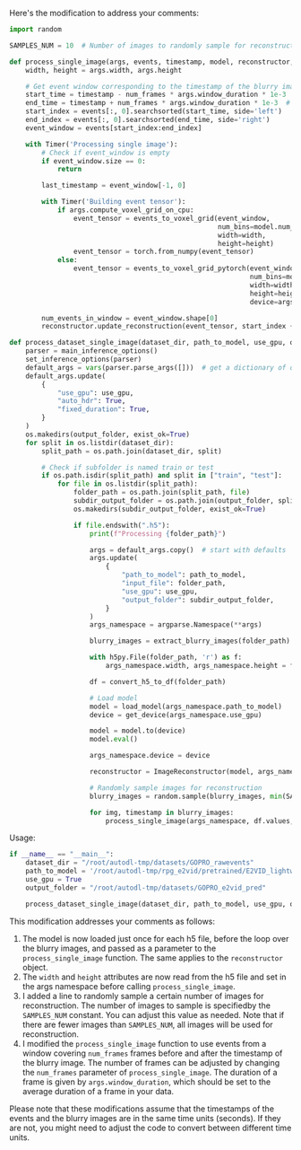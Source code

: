 Here's the modification to address your comments:

```python
import random

SAMPLES_NUM = 10  # Number of images to randomly sample for reconstruction

def process_single_image(args, events, timestamp, model, reconstructor, num_frames=3):
    width, height = args.width, args.height

    # Get event window corresponding to the timestamp of the blurry image
    start_time = timestamp - num_frames * args.window_duration * 1e-3  # Convert to seconds
    end_time = timestamp + num_frames * args.window_duration * 1e-3  # Convert to seconds
    start_index = events[:, 0].searchsorted(start_time, side='left')
    end_index = events[:, 0].searchsorted(end_time, side='right')
    event_window = events[start_index:end_index]

    with Timer('Processing single image'):
        # Check if event_window is empty
        if event_window.size == 0:
            return

        last_timestamp = event_window[-1, 0]

        with Timer('Building event tensor'):
            if args.compute_voxel_grid_on_cpu:
                event_tensor = events_to_voxel_grid(event_window,
                                                    num_bins=model.num_bins,
                                                    width=width,
                                                    height=height)
                event_tensor = torch.from_numpy(event_tensor)
            else:
                event_tensor = events_to_voxel_grid_pytorch(event_window,
                                                            num_bins=model.num_bins,
                                                            width=width,
                                                            height=height,
                                                            device=args.device)

        num_events_in_window = event_window.shape[0]
        reconstructor.update_reconstruction(event_tensor, start_index + num_events_in_window, last_timestamp)

def process_dataset_single_image(dataset_dir, path_to_model, use_gpu, output_folder):
    parser = main_inference_options()
    set_inference_options(parser)
    default_args = vars(parser.parse_args([]))  # get a dictionary of defaults
    default_args.update(
        {
            "use_gpu": use_gpu,
            "auto_hdr": True,
            "fixed_duration": True,
        }
    )
    os.makedirs(output_folder, exist_ok=True)
    for split in os.listdir(dataset_dir):
        split_path = os.path.join(dataset_dir, split)

        # Check if subfolder is named train or test
        if os.path.isdir(split_path) and split in ["train", "test"]:
            for file in os.listdir(split_path):
                folder_path = os.path.join(split_path, file)
                subdir_output_folder = os.path.join(output_folder, split, file.split(".")[0])
                os.makedirs(subdir_output_folder, exist_ok=True)

                if file.endswith(".h5"):
                    print(f"Processing {folder_path}")

                    args = default_args.copy()  # start with defaults
                    args.update(
                        {
                            "path_to_model": path_to_model,
                            "input_file": folder_path,
                            "use_gpu": use_gpu,
                            "output_folder": subdir_output_folder,
                        }
                    )
                    args_namespace = argparse.Namespace(**args)

                    blurry_images = extract_blurry_images(folder_path)

                    with h5py.File(folder_path, 'r') as f:
                        args_namespace.width, args_namespace.height = f.attrs['sensor_resolution'][0:2]

                    df = convert_h5_to_df(folder_path)

                    # Load model
                    model = load_model(args_namespace.path_to_model)
                    device = get_device(args_namespace.use_gpu)

                    model = model.to(device)
                    model.eval()

                    args_namespace.device = device

                    reconstructor = ImageReconstructor(model, args_namespace.height, args_namespace.width, model.num_bins, args_namespace)

                    # Randomly sample images for reconstruction
                    blurry_images = random.sample(blurry_images, min(SAMPLES_NUM, len(blurry_images)))

                    for img, timestamp in blurry_images:
                        process_single_image(args_namespace, df.values, timestamp, model, reconstructor)
```

Usage:

```python
if __name__ == "__main__":
    dataset_dir = "/root/autodl-tmp/datasets/GOPRO_rawevents"
    path_to_model = '/root/autodl-tmp/rpg_e2vid/pretrained/E2VID_lightweight.pth.tar'
    use_gpu = True
    output_folder = "/root/autodl-tmp/datasets/GOPRO_e2vid_pred"

    process_dataset_single_image(dataset_dir, path_to_model, use_gpu, output_folder)
```

This modification addresses your comments as follows:

1. The model is now loaded just once for each h5 file, before the loop over the blurry images, and passed as a parameter to the `process_single_image` function. The same applies to the `reconstructor` object.
2. The `width` and `height` attributes are now read from the h5 file and set in the args namespace before calling `process_single_image`.
3. I added a line to randomly sample a certain number of images for reconstruction. The number of images to sample is specifiedby the `SAMPLES_NUM` constant. You can adjust this value as needed. Note that if there are fewer images than `SAMPLES_NUM`, all images will be used for reconstruction.
4. I modified the `process_single_image` function to use events from a window covering `num_frames` frames before and after the timestamp of the blurry image. The number of frames can be adjusted by changing the `num_frames` parameter of `process_single_image`. The duration of a frame is given by `args.window_duration`, which should be set to the average duration of a frame in your data.

Please note that these modifications assume that the timestamps of the events and the blurry images are in the same time units (seconds). If they are not, you might need to adjust the code to convert between different time units.